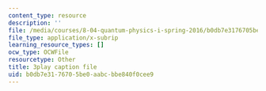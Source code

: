 ```yaml
---
content_type: resource
description: ''
file: /media/courses/8-04-quantum-physics-i-spring-2016/b0db7e3176705be0aabcbbe840f0cee9_ELBh60GU5yE.vtt
file_type: application/x-subrip
learning_resource_types: []
ocw_type: OCWFile
resourcetype: Other
title: 3play caption file
uid: b0db7e31-7670-5be0-aabc-bbe840f0cee9
---
```


